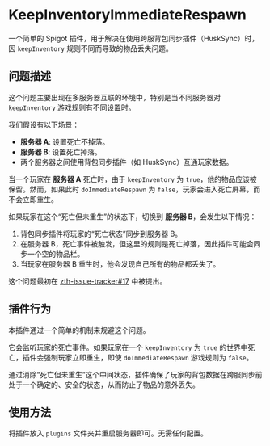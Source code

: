 # KeepInventoryImmediateRespawn

一个简单的 Spigot 插件，用于解决在使用跨服背包同步插件（HuskSync）时，因 `keepInventory` 规则不同而导致的物品丢失问题。

## 问题描述

这个问题主要出现在多服务器互联的环境中，特别是当不同服务器对 `keepInventory` 游戏规则有不同设置时。

我们假设有以下场景：
- **服务器 A**: 设置死亡不掉落。
- **服务器 B**: 设置死亡掉落。
- 两个服务器之间使用背包同步插件（如 HuskSync）互通玩家数据。

当一个玩家在 **服务器 A** 死亡时，由于 `keepInventory` 为 `true`，他的物品应该被保留。然而，如果此时 `doImmediateRespawn` 为 `false`，玩家会进入死亡屏幕，而不会立即重生。

如果玩家在这个“死亡但未重生”的状态下，切换到 **服务器 B**，会发生以下情况：
1.  背包同步插件将玩家的“死亡状态”同步到服务器 B。
2.  在服务器 B，死亡事件被触发，但这里的规则是死亡掉落，因此插件可能会同步一个空的物品栏。
3.  当玩家在服务器 B 重生时，他会发现自己所有的物品都丢失了。

这个问题最初在 [zth-issue-tracker#17](https://github.com/RIA-AED/zth-issue-tracker/issues/17) 中被提出。

## 插件行为

本插件通过一个简单的机制来规避这个问题。

它会监听玩家的死亡事件。如果玩家在一个 `keepInventory` 为 `true` 的世界中死亡，插件会强制玩家立即重生，即使 `doImmediateRespawn` 游戏规则为 `false`。

通过消除“死亡但未重生”这个中间状态，插件确保了玩家的背包数据在跨服同步前处于一个确定的、安全的状态，从而防止了物品的意外丢失。

## 使用方法

将插件放入 `plugins` 文件夹并重启服务器即可。无需任何配置。